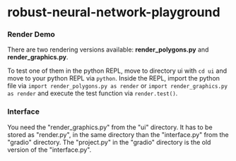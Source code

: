 # robust-neural-network-playground

### Render Demo

There are two rendering versions available: **render_polygons.py** and **render_graphics.py**.

To test one of them in the python REPL, move to directory ui with ```cd ui``` and move to your python REPL via ```python```.
Inside the REPL, import the python file via ```import render_polygons.py as render``` or ```import render_graphics.py as render``` and execute the test function via ```render.test()```.


### Interface

You need the "render_graphics.py" from the "ui" directory. It has to be stored as "render.py", in the same directory than the "interface.py" from the "gradio" directory. 
The "project.py" in the "gradio" directory is the old version of the "interface.py".
